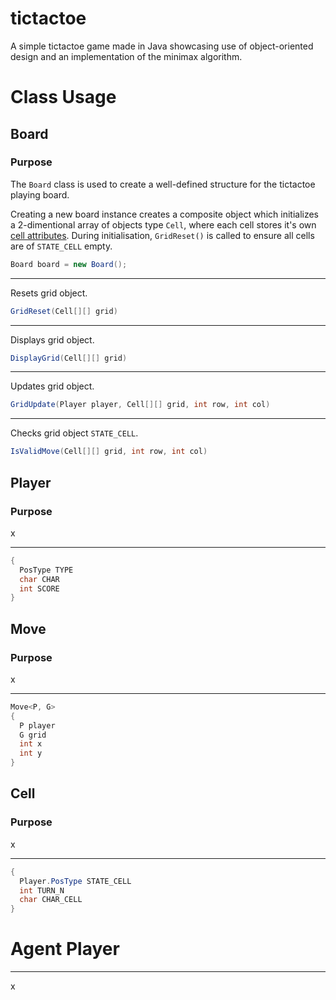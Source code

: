 # tictactoe
A simple tictactoe game made in Java showcasing use of object-oriented design and an implementation of the minimax algorithm. 

# Class Usage
## Board
### Purpose
The `Board` class is used to create a well-defined structure for the tictactoe playing board. 

Creating a new board instance creates a composite object which initializes a 2-dimentional array of objects type `Cell`, where each cell stores it's own [cell attributes](#Cell). During initialisation, `GridReset()` is called to ensure all cells are of `STATE_CELL` empty. 
```java
Board board = new Board();
```

---

Resets grid object. 
```java
GridReset(Cell[][] grid)
```
---

Displays grid object. 
```java
DisplayGrid(Cell[][] grid)
```
---

Updates grid object. 
```java
GridUpdate(Player player, Cell[][] grid, int row, int col)
```
---

Checks grid object `STATE_CELL`. 
```java
IsValidMove(Cell[][] grid, int row, int col)
```

## Player
### Purpose
x

---


```java
{
  PosType TYPE
  char CHAR
  int SCORE
}
```


## Move
### Purpose
x

---


```java
Move<P, G>
{
  P player
  G grid
  int x
  int y
}
```


## Cell
### Purpose
x

---


```java
{
  Player.PosType STATE_CELL
  int TURN_N
  char CHAR_CELL
}
```

# Agent Player
---

x
